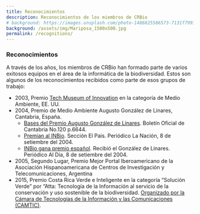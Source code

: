 ```yaml
---
title: Reconocimientos
description: Reconocimientos de los miembros de CRBio
# background: https://images.unsplash.com/photo-1486825586573-7131f7991bdd?auto=format&w=2000
background: /assets/img/Mariposa_1500x500.jpg
permalink: /recognitions/
---
```


### Reconocimientos
A través de los años, los miembros de CRBio han formado parte de varios exitosos equipos en el área de la informática de la biodiversidad.  Estos son algunos de los reconocimientos recibidos como parte de esos grupos de trabajo:

- 2003, Premio [Tech Museum of Innovation](www.techmuseum.org) en la categoría de Medio Ambiente, EE. UU.
- 2004, Premio de Medio Ambiente Augusto González de Linares, Cantabria, España.
  - [Bases del Premio Augusto González de Linares](https://boc.cantabria.es/boces/verAnuncioAction.do?idAnuBlob=67716). Boletín Oficial de Cantabria No.120 p.6644. 
  - [Premian al INBio](https://www.nacion.com/archivo/premian-al-inbio/G2WSZHF6VJGSBGAL3GZYEQ4AOU/story/). Sección El Pais. Periódico La Nación, 8 de setiembre del 2004.
  - [INBio gana premio español](http://wvw.aldia.cr/ad_ee/2004/septiembre/08/sociedad6.html). Recibió el González de Linares. Periódico Al Dia, 8 de setiembre del 2004.
- 2005, Segundo Lugar, Premio Mejor Portal Iberoamericano de la Asociación Hispanoamericana de Centros de Investigación y Telecomunicaciones, Argentina
- 2015, Premio Costa Rica Verde e Inteligente en la categoría “Solución Verde” por “Atta: Tecnología de la Información al servicio de la conservación y uso sostenible de la biodiversidad. [Organizado por la Cámara de Tecnologías de la Información y las Comunicaciones (CAMTIC)](https://www.camtic.org/uncategorized/camtic-premio-a-lo-mejor-del-sector-de-tecnologias-digitales-del-pais/).
